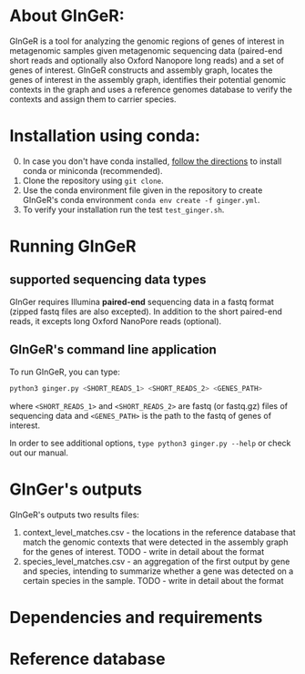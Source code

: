 # About GInGeR:

GInGeR is a tool for analyzing the genomic regions of genes of interest in metagenomic samples given metagenomic
sequencing data (paired-end short reads and optionally also Oxford Nanopore long reads) and a set of genes of interest.
GInGeR constructs and assembly graph, locates the genes of interest in the assembly graph, identifies their potential
genomic contexts in the graph and uses a reference genomes database to verify the contexts and assign them to carrier
species.

# Installation using conda:

0. In case you don't have conda installed, [follow the directions](https://docs.anaconda.com/anaconda/install/index.html) to install conda or miniconda (recommended).
1. Clone the repository using `git clone`.
2. Use the conda environment file given in the repository to create GInGeR's conda
   environment `conda env create -f ginger.yml`.
3. To verify your installation run the test `test_ginger.sh`.

# Running GInGeR
## supported sequencing data types

GInGer requires Illumina **paired-end** sequencing data in a fastq format (zipped fastq files are also excepted).
In addition to the short paired-end reads, it excepts long Oxford NanoPore reads (optional).

## GInGeR's command line application
To run GInGeR, you can type:
``` bash
python3 ginger.py <SHORT_READS_1> <SHORT_READS_2> <GENES_PATH>
```
where `<SHORT_READS_1>` and `<SHORT_READS_2>` are fastq (or fastq.gz) files of sequencing data and `<GENES_PATH>` is the path to the fastq of genes of interest.

In order to see additional options, `type python3 ginger.py --help` or check out our manual.

# GInGer's outputs
GInGeR's outputs two results files:
1. context_level_matches.csv - the locations in the reference database that match the genomic contexts that were
   detected in the assembly graph for the genes of interest. 
   TODO - write in detail about the format
2. species_level_matches.csv - an aggregation of the first output by gene and species, intending to summarize whether a
   gene was detected on a certain species in the sample.
   TODO - write in detail about the format

# Dependencies and requirements

# Reference database




